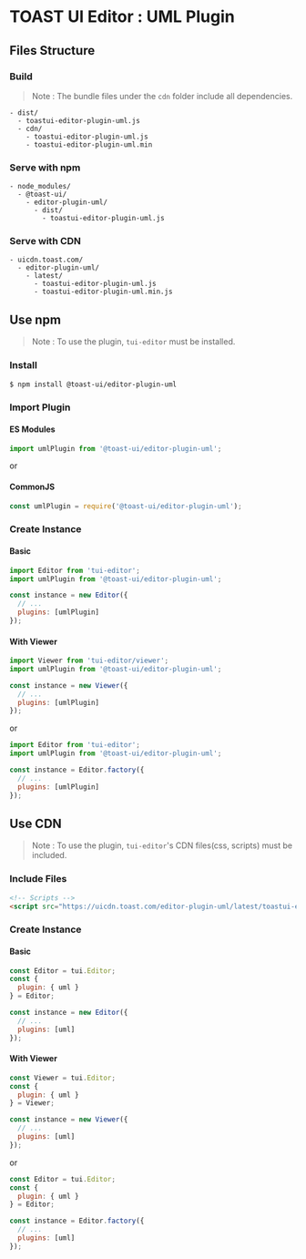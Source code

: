 # TOAST UI Editor : UML Plugin

## Files Structure

### Build

> Note : The bundle files under the `cdn` folder include all dependencies.

```
- dist/
  - toastui-editor-plugin-uml.js
  - cdn/
    - toastui-editor-plugin-uml.js
    - toastui-editor-plugin-uml.min
```

### Serve with npm

```
- node_modules/
  - @toast-ui/
    - editor-plugin-uml/
      - dist/
        - toastui-editor-plugin-uml.js
```

### Serve with CDN

```
- uicdn.toast.com/
  - editor-plugin-uml/
    - latest/
      - toastui-editor-plugin-uml.js
      - toastui-editor-plugin-uml.min.js
```

## Use npm

> Note : To use the plugin, `tui-editor` must be installed.

### Install

```sh
$ npm install @toast-ui/editor-plugin-uml
```

### Import Plugin

#### ES Modules

```js
import umlPlugin from '@toast-ui/editor-plugin-uml';
```

or

#### CommonJS

```js
const umlPlugin = require('@toast-ui/editor-plugin-uml');
```

### Create Instance

#### Basic

```js
import Editor from 'tui-editor';
import umlPlugin from '@toast-ui/editor-plugin-uml';

const instance = new Editor({
  // ...
  plugins: [umlPlugin]
});
```

#### With Viewer

```js
import Viewer from 'tui-editor/viewer';
import umlPlugin from '@toast-ui/editor-plugin-uml';

const instance = new Viewer({
  // ...
  plugins: [umlPlugin]
});
```

or

```js
import Editor from 'tui-editor';
import umlPlugin from '@toast-ui/editor-plugin-uml';

const instance = Editor.factory({
  // ...
  plugins: [umlPlugin]
});
```

## Use CDN

> Note : To use the plugin, `tui-editor`'s CDN files(css, scripts) must be included.

### Include Files

```html
<!-- Scripts -->
<script src="https://uicdn.toast.com/editor-plugin-uml/latest/toastui-editor-plugin-uml.min.js"></script>
```

### Create Instance

#### Basic

```js
const Editor = tui.Editor;
const {
  plugin: { uml }
} = Editor;

const instance = new Editor({
  // ...
  plugins: [uml]
});
```

#### With Viewer

```js
const Viewer = tui.Editor;
const {
  plugin: { uml }
} = Viewer;

const instance = new Viewer({
  // ...
  plugins: [uml]
});
```

or

```js
const Editor = tui.Editor;
const {
  plugin: { uml }
} = Editor;

const instance = Editor.factory({
  // ...
  plugins: [uml]
});
```
